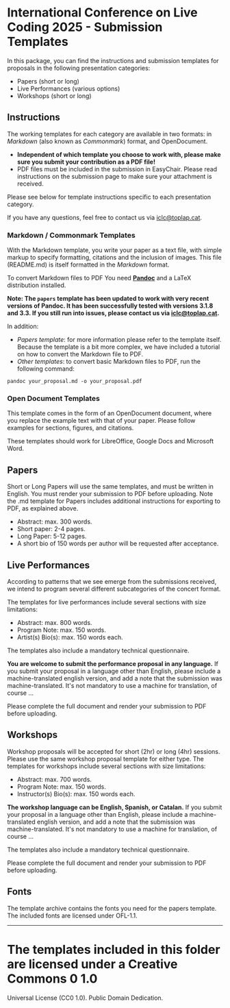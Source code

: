 # International Conference on Live Coding 2025 - Submission Templates

In this package, you can find the instructions and submission templates for proposals in the following presentation categories:

* Papers (short or long)
* Live Performances (various options)
* Workshops (short or long)

## Instructions

The working templates for each category are available in two formats: in *Markdown* (also known as *Commonmark*) format, and OpenDocument.

* **Independent of which template you choose to work with, please make sure you submit your contribution as a PDF file!**
* PDF files must be included in the submission in EasyChair. Please read instructions on the submission page to make sure your attachment is received. 

Please see below for template instructions specific to each presentation category.

If you have any questions, feel free to contact us via [iclc@toplap.cat](mailto:iclc@toplap.cat).

### Markdown / Commonmark Templates

With the Markdown template, you write your paper as a text file, with simple markup to specify formatting, citations and the inclusion of images. This file (README.md) is itself formatted in the *Markdown* format. 

To convert Markdown files to PDF You need [**Pandoc**](http://pandoc.org) and a LaTeX distribution installed.

**Note: The `papers` template has been updated to work with very recent versions of Pandoc. It has been successfully tested with versions 3.1.8 and 3.3. If you still run into issues, please contact us via [iclc@toplap.cat](mailto:iclc@toplap.cat).**

In addition:

 - *Papers template*: for more information please refer to the template itself. Because the template is a bit more complex, we have included a tutorial on how to convert the Markdown file to PDF. 
 - *Other templates*: to convert basic Markdown files to PDF, run the following command:
 
```
pandoc your_proposal.md -o your_proposal.pdf
```

### Open Document Templates

This template comes in the form of an OpenDocument document, where you replace the example text with that of your paper. Please follow examples for sections, figures, and citations.

These templates should work for LibreOffice, Google Docs and Microsoft Word.

## Papers

Short or Long Papers will use the same templates, and must be written in English. You must render your submission to PDF before uploading. Note the .md template for Papers includes additional instructions for exporting to PDF, as explained above. 

 - Abstract: max. 300 words. 
 - Short paper: 2-4 pages.
 - Long Paper: 5-12 pages.
 - A short bio of 150 words per author will be requested after acceptance.

## Live Performances

According to patterns that we see emerge from the submissions received, we intend to program several different subcategories of the concert format.

The templates for live performances include several sections with size limitations:

 - Abstract: max. 800 words.
 - Program Note: max. 150 words.
 - Artist(s) Bio(s): max. 150 words each. 
 
The templates also include a mandatory technical questionnaire.

**You are welcome to submit the performance proposal in any language.** If you submit your proposal in a language other than English, please include a machine-translated english version, and add a note that the submission was machine-translated. It's not mandatory to use a machine for translation, of course ... 
 
Please complete the full document and render your submission to PDF before uploading.

## Workshops

Workshop proposals will be accepted for short (2hr) or long (4hr) sessions. Please use the same workshop proposal template for either type. The templates for workshops include several sections with size limitations:

 - Abstract: max. 700 words.
 - Program Note: max. 150 words.
 - Instructor(s) Bio(s): max. 150 words each.
 
**The workshop language can be English, Spanish, or Catalan.** If you submit your proposal in a language other than English, please include a machine-translated english version, and add a note that the submission was machine-translated. It's not mandatory to use a machine for translation, of course ... 

The templates also include a mandatory technical questionnaire. 

Please complete the full document and render your submission to PDF before uploading.

## Fonts

The template archive contains the fonts you need for the papers template. The included fonts are licensed under OFL-1.1.
 
__________________________________

# The templates included in this folder are licensed under a Creative Commons 0 1.0
Universal License (CC0 1.0). Public Domain Dedication.
